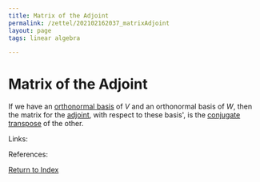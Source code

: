```yaml
---
title: Matrix of the Adjoint
permalink: /zettel/202102162037_matrixAdjoint
layout: page
tags: linear algebra

---
```

# Matrix of the Adjoint

If we have an [orthonormal basis](202102142105_orthonormalBasisDefinition) of $V$ and an orthonormal basis of $W$, then the 
matrix for the [adjoint](202102161843_adjointDefinition), with respect to these basis', is the 
[conjugate transpose](202102162035_conjugateTransposeDefinition) of the other.

Links: 

References: 

[Return to Index](index)